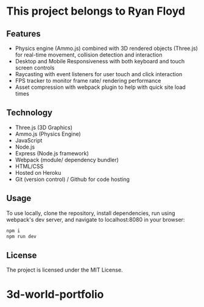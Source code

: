 # This project belongs to Ryan Floyd

## Features

- Physics engine (Ammo.js) combined with 3D rendered objects (Three.js) for real-time movement, collision detection and interaction
- Desktop and Mobile Responsiveness with both keyboard and touch screen controls
- Raycasting with event listeners for user touch and click interaction
- FPS tracker to monitor frame rate/ rendering performance
- Asset compression with webpack plugin to help with quick site load times

## Technology

- Three.js (3D Graphics)
- Ammo.js (Physics Engine)
- JavaScript
- Node.js
- Express (Node.js framework)
- Webpack (module/ dependency bundler)
- HTML/CSS
- Hosted on Heroku
- Git (version control) / Github for code hosting

## Usage

To use locally, clone the repository, install dependencies, run using webpack's dev server, and navigate to localhost:8080 in your browser:

```javascript
npm i
npm run dev
```

## License

The project is licensed under the MIT License.
# 3d-world-portfolio
